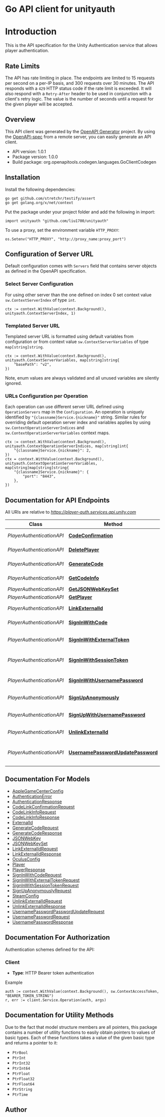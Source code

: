 # Go API client for unityauth

# Introduction
This is the API specification for the Unity Authentication service that allows player authentication.

## Rate Limits
The API has rate limiting in place. The endpoints are limited to 15 requests per second on a per-IP basis, and 300 requests over 30 minutes.
The API responds with a `429` HTTP status code if the rate limit is exceeded.
It will also respond with a `Retry-After` header to be used in conjunction with a client's retry logic. The value is the number of seconds until a request for the given player will be accepted.


## Overview
This API client was generated by the [OpenAPI Generator](https://openapi-generator.tech) project.  By using the [OpenAPI-spec](https://www.openapis.org/) from a remote server, you can easily generate an API client.

- API version: 1.0.1
- Package version: 1.0.0
- Build package: org.openapitools.codegen.languages.GoClientCodegen

## Installation

Install the following dependencies:

```shell
go get github.com/stretchr/testify/assert
go get golang.org/x/net/context
```

Put the package under your project folder and add the following in import:

```golang
import unityauth "github.com/liu1700/unityauth"
```

To use a proxy, set the environment variable `HTTP_PROXY`:

```golang
os.Setenv("HTTP_PROXY", "http://proxy_name:proxy_port")
```

## Configuration of Server URL

Default configuration comes with `Servers` field that contains server objects as defined in the OpenAPI specification.

### Select Server Configuration

For using other server than the one defined on index 0 set context value `sw.ContextServerIndex` of type `int`.

```golang
ctx := context.WithValue(context.Background(), unityauth.ContextServerIndex, 1)
```

### Templated Server URL

Templated server URL is formatted using default variables from configuration or from context value `sw.ContextServerVariables` of type `map[string]string`.

```golang
ctx := context.WithValue(context.Background(), unityauth.ContextServerVariables, map[string]string{
	"basePath": "v2",
})
```

Note, enum values are always validated and all unused variables are silently ignored.

### URLs Configuration per Operation

Each operation can use different server URL defined using `OperationServers` map in the `Configuration`.
An operation is uniquely identified by `"{classname}Service.{nickname}"` string.
Similar rules for overriding default operation server index and variables applies by using `sw.ContextOperationServerIndices` and `sw.ContextOperationServerVariables` context maps.

```golang
ctx := context.WithValue(context.Background(), unityauth.ContextOperationServerIndices, map[string]int{
	"{classname}Service.{nickname}": 2,
})
ctx = context.WithValue(context.Background(), unityauth.ContextOperationServerVariables, map[string]map[string]string{
	"{classname}Service.{nickname}": {
		"port": "8443",
	},
})
```

## Documentation for API Endpoints

All URIs are relative to *https://player-auth.services.api.unity.com*

Class | Method | HTTP request | Description
------------ | ------------- | ------------- | -------------
*PlayerAuthenticationAPI* | [**CodeConfirmation**](docs/PlayerAuthenticationAPI.md#codeconfirmation) | **Post** /v1/authentication/code-link/confirm | Code Confirmation
*PlayerAuthenticationAPI* | [**DeletePlayer**](docs/PlayerAuthenticationAPI.md#deleteplayer) | **Delete** /v1/users/{PlayerId} | Delete Player
*PlayerAuthenticationAPI* | [**GenerateCode**](docs/PlayerAuthenticationAPI.md#generatecode) | **Post** /v1/authentication/code-link/generate | Generate Code
*PlayerAuthenticationAPI* | [**GetCodeInfo**](docs/PlayerAuthenticationAPI.md#getcodeinfo) | **Post** /v1/authentication/code-link/info | Get Code Info
*PlayerAuthenticationAPI* | [**GetJSONWebKeySet**](docs/PlayerAuthenticationAPI.md#getjsonwebkeyset) | **Get** /.well-known/jwks.json | Get JWKS
*PlayerAuthenticationAPI* | [**GetPlayer**](docs/PlayerAuthenticationAPI.md#getplayer) | **Get** /v1/users/{PlayerId} | Get Player
*PlayerAuthenticationAPI* | [**LinkExternalId**](docs/PlayerAuthenticationAPI.md#linkexternalid) | **Post** /v1/authentication/link/{idProvider} | Link External Id
*PlayerAuthenticationAPI* | [**SignInWithCode**](docs/PlayerAuthenticationAPI.md#signinwithcode) | **Post** /v1/authentication/code-link/sign-in/{CodeLinkSessionId} | Sign In With Code
*PlayerAuthenticationAPI* | [**SignInWithExternalToken**](docs/PlayerAuthenticationAPI.md#signinwithexternaltoken) | **Post** /v1/authentication/external-token/{idProvider} | External Token Sign In
*PlayerAuthenticationAPI* | [**SignInWithSessionToken**](docs/PlayerAuthenticationAPI.md#signinwithsessiontoken) | **Post** /v1/authentication/session-token | Session Token Sign In
*PlayerAuthenticationAPI* | [**SignInWithUsernamePassword**](docs/PlayerAuthenticationAPI.md#signinwithusernamepassword) | **Post** /v1/authentication/usernamepassword/sign-in | Username Password Sign In
*PlayerAuthenticationAPI* | [**SignUpAnonymously**](docs/PlayerAuthenticationAPI.md#signupanonymously) | **Post** /v1/authentication/anonymous | Anonymous Sign Up
*PlayerAuthenticationAPI* | [**SignUpWithUsernamePassword**](docs/PlayerAuthenticationAPI.md#signupwithusernamepassword) | **Post** /v1/authentication/usernamepassword/sign-up | Username Password Sign Up
*PlayerAuthenticationAPI* | [**UnlinkExternalId**](docs/PlayerAuthenticationAPI.md#unlinkexternalid) | **Post** /v1/authentication/unlink/{idProvider} | Unlink External Id
*PlayerAuthenticationAPI* | [**UsernamePasswordUpdatePassword**](docs/PlayerAuthenticationAPI.md#usernamepasswordupdatepassword) | **Post** /v1/authentication/usernamepassword/update-password | Username Password Update Password


## Documentation For Models

 - [AppleGameCenterConfig](docs/AppleGameCenterConfig.md)
 - [AuthenticationError](docs/AuthenticationError.md)
 - [AuthenticationResponse](docs/AuthenticationResponse.md)
 - [CodeLinkConfirmationRequest](docs/CodeLinkConfirmationRequest.md)
 - [CodeLinkInfoRequest](docs/CodeLinkInfoRequest.md)
 - [CodeLinkInfoResponse](docs/CodeLinkInfoResponse.md)
 - [ExternalId](docs/ExternalId.md)
 - [GenerateCodeRequest](docs/GenerateCodeRequest.md)
 - [GenerateCodeResponse](docs/GenerateCodeResponse.md)
 - [JSONWebKey](docs/JSONWebKey.md)
 - [JSONWebKeySet](docs/JSONWebKeySet.md)
 - [LinkExternalIdRequest](docs/LinkExternalIdRequest.md)
 - [LinkExternalIdResponse](docs/LinkExternalIdResponse.md)
 - [OculusConfig](docs/OculusConfig.md)
 - [Player](docs/Player.md)
 - [PlayerResponse](docs/PlayerResponse.md)
 - [SignInWithCodeRequest](docs/SignInWithCodeRequest.md)
 - [SignInWithExternalTokenRequest](docs/SignInWithExternalTokenRequest.md)
 - [SignInWithSessionTokenRequest](docs/SignInWithSessionTokenRequest.md)
 - [SignUpAnonymouslyRequest](docs/SignUpAnonymouslyRequest.md)
 - [SteamConfig](docs/SteamConfig.md)
 - [UnlinkExternalIdRequest](docs/UnlinkExternalIdRequest.md)
 - [UnlinkExternalIdResponse](docs/UnlinkExternalIdResponse.md)
 - [UsernamePasswordPasswordUpdateRequest](docs/UsernamePasswordPasswordUpdateRequest.md)
 - [UsernamePasswordRequest](docs/UsernamePasswordRequest.md)
 - [UsernamePasswordResponse](docs/UsernamePasswordResponse.md)


## Documentation For Authorization


Authentication schemes defined for the API:
### Client

- **Type**: HTTP Bearer token authentication

Example

```golang
auth := context.WithValue(context.Background(), sw.ContextAccessToken, "BEARER_TOKEN_STRING")
r, err := client.Service.Operation(auth, args)
```


## Documentation for Utility Methods

Due to the fact that model structure members are all pointers, this package contains
a number of utility functions to easily obtain pointers to values of basic types.
Each of these functions takes a value of the given basic type and returns a pointer to it:

* `PtrBool`
* `PtrInt`
* `PtrInt32`
* `PtrInt64`
* `PtrFloat`
* `PtrFloat32`
* `PtrFloat64`
* `PtrString`
* `PtrTime`

## Author



